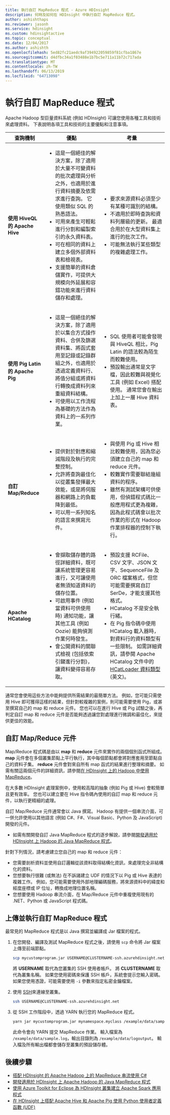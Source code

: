 ```yaml
---
title: 執行自訂 MapReduce 程式 - Azure HDInsight
description: 何時及如何在 HDInsight 中執行自訂 MapReduce 程式。
author: ashishthaps
ms.reviewer: jasonh
ms.service: hdinsight
ms.custom: hdinsightactive
ms.topic: conceptual
ms.date: 12/04/2017
ms.author: ashishth
ms.openlocfilehash: 5ed82fc21aedc9af394922059859f81cfba1867e
ms.sourcegitcommit: d4dfbc34a1f03488e1b7bc5e711a11b72c717ada
ms.translationtype: MT
ms.contentlocale: zh-TW
ms.lasthandoff: 06/13/2019
ms.locfileid: "64713098"
---
```

# <a name="run-custom-mapreduce-programs"></a>執行自訂 MapReduce 程式

Apache Hadoop 型巨量資料系統 (例如 HDInsight) 可讓您使用各種工具和技術來處理資料。 下表說明各項工具和技術的主要優點和注意事項。

| 查詢機制 | 優點 | 考量 |
| --- | --- | --- |
| **使用 HiveQL 的 Apache Hive** | <ul><li>這是一個絕佳的解決方案，除了適用於大量不可變資料的批次處理與分析之外，也適用於進行資料摘要及依需求進行查詢。 它使用類似 SQL 的熟悉語法。</li><li>可用來產生可輕鬆進行分割和編製索引的永久資料表。</li><li>可在相同的資料上建立多個外部資料表和檢視表。</li><li>支援簡單的資料倉儲實作，可提供大規模向外延展和容錯功能來進行資料儲存和處理。</li></ul> | <ul><li>要求來源資料必須至少有某種可識別的結構。</li><li>不適用於即時查詢和資料列層級的更新。 最適合用於在大型資料集上進行的批次工作。</li><li>可能無法執行某些類型的複雜處理工作。</li></ul> |
| **使用 Pig Latin 的 Apache Pig** | <ul><li>這是一個絕佳的解決方案，除了適用於以集合方式操作資料、合併及篩選資料集、將函式套用至記錄或記錄群組之外，也適用於透過定義資料行、將值分組或將資料行轉換成資料列來重組資料結構。</li><li>可使用以工作流程為基礎的方法作為資料上的一系列作業。</li></ul> | <ul><li>SQL 使用者可能會發現與 HiveQL 相比，Pig Latin 的語法較為陌生而較難使用。</li><li>預設輸出通常是文字檔，因此較難與視覺化工具 (例如 Excel) 搭配使用。 通常您會在輸出上加上一層 Hive 資料表。</li></ul> |
| **自訂 Map/Reduce** | <ul><li>提供對於對應和縮減階段及執行的完整控制。</li><li>允許將查詢最佳化以從叢集發揮最大效能，或是將伺服器和網路上的負載降到最低。</li><li>可以用一系列知名的語言來撰寫元件。</li></ul> | <ul><li>與使用 Pig 或 Hive 相比較難使用，因為您必須建立自己的 map 和 reduce 元件。</li><li>較難實作需要聯結幾組資料的程序。</li><li>雖然有測試架構可供使用，但偵錯程式碼比一般應用程式更為複雜，因為此程式碼會以批次作業的形式在 Hadoop 作業排程器的控制下執行。</li></ul> |
| **Apache HCatalog** | <ul><li>會擷取儲存體的路徑詳細資料，既可讓系統管理更容易進行，又可讓使用者無須知道資料的儲存位置。</li><li>可啟用事件 (例如當資料可供使用時) 通知功能，讓其他工具 (例如 Oozie) 能夠偵測作業何時發生。</li><li>會公開資料的關聯式檢視 (包括依索引鍵進行分割)，讓資料變得容易存取。</li></ul> | <ul><li>預設支援 RCFile、CSV 文字、JSON 文字、SequenceFile 及 ORC 檔案格式，但您可能需要撰寫自訂 SerDe，才能支援其他格式。</li><li>HCatalog 不是安全執行緒。</li><li>在 Pig 指令碼中使用 HCatalog 載入器時，對資料行的資料類型有一些限制。 如需詳細資訊，請參閱 Apache HCatalog 文件中的 [HCatLoader 資料類型](https://cwiki.apache.org/confluence/display/Hive/HCatalog%20LoadStore#HCatalogLoadStore-HCatLoaderDataTypes)(英文\)。</li></ul> |

通常您會使用這些方法中能夠提供所需結果的最簡單方法。 例如，您可能只需使用 Hive 即可獲得這樣的結果，但針對較複雜的案例，則可能需要使用 Pig，或甚至撰寫自己的 map 和 reduce 元件。 您也可以在進行 Hive 或 Pig 試驗之後，再判定自訂 map 和 reduce 元件是否能夠透過讓您對處理進行微調和最佳化，來提供更佳的效能。

## <a name="custom-mapreduce-components"></a>自訂 Map/Reduce 元件

Map/Reduce 程式碼是由以 **map** 和 **reduce** 元件來實作的兩個個別函式所組成。 **map** 元件會在多個叢集節點上平行執行，其中每個節點都會將對應套用至節點自己的資料子集。 **reduce** 元件會對來自所有 map 函式的結果進行整理和摘要。 如需有關這兩個元件的詳細資訊，請參閱[在 HDInsight 上的 Hadoop 中使用 MapReduce](hdinsight-use-mapreduce.md)。

在大多數 HDInsight 處理案例中，使用較高階的抽象 (例如 Pig 或 Hive) 會較簡單且更有效率。 您也可以建立要在 Hive 指令碼內使用的自訂 map 和 reduce 元件，以執行更精細的處理。

自訂 Map/Reduce 元件通常會以 Java 撰寫。 Hadoop 有提供一個串流介面，可一併允許使用以其他語言 (例如 C#、F#、Visual Basic、Python 及 JavaScript) 開發的元件。

* 如需有關開發自訂 Java MapReduce 程式的逐步解說，請參閱[開發適用於 HDInsight 上 Hadoop 的 Java MapReduce 程式](apache-hadoop-develop-deploy-java-mapreduce-linux.md)。

針對下列情況，請考慮建立您自己的 map 和 reduce 元件：

* 您需要剖析資料並使用自訂邏輯從該資料取得結構化資訊，來處理完全非結構化的資料。
* 您想要執行很難 (或無法) 在不訴諸建立 UDF 的情況下以 Pig 或 Hive 表達的複雜工作。 例如，您可能需要使用外部地理編碼服務，將來源資料中的緯度和經度座標或 IP 位址，轉換成地理位置名稱。
* 您想要使用 Hadoop 串流介面，在 Map/Reduce 元件中重複使用現有的 .NET、Python 或 JavaScript 程式碼。

## <a name="upload-and-run-your-custom-mapreduce-program"></a>上傳並執行自訂 MapReduce 程式

最常見的 MapReduce 程式是以 Java 撰寫並編譯成 Jar 檔案的程式。

1. 在您開發、編譯及測試 MapReduce 程式之後，請使用 `scp` 命令將 Jar 檔案上傳至前端節點。

    ```bash
    scp mycustomprogram.jar USERNAME@CLUSTERNAME-ssh.azurehdinsight.net
    ```

    將 **USERNAME** 取代為您叢集的 SSH 使用者帳戶。 將 **CLUSTERNAME** 取代為叢集名稱。 如果您使用密碼來保護 SSH 帳戶，系統會提示您輸入密碼。 如果您使用憑證，可能需要使用 `-i` 參數來指定私密金鑰檔案。

2. 使用 [SSH](../hdinsight-hadoop-linux-use-ssh-unix.md)來連線至叢集。

    ```bash
    ssh USERNAME@CLUSTERNAME-ssh.azurehdinsight.net
    ```

3. 從 SSH 工作階段中，透過 YARN 執行您的 MapReduce 程式。

    ```bash
    yarn jar mycustomprogram.jar mynamespace.myclass /example/data/sample.log /example/data/logoutput
    ```

    此命令會向 YARN 提交 MapReduce 作業。 輸入檔案為 `/example/data/sample.log`，輸出目錄則為 `/example/data/logoutput`。 輸入檔及所有輸出檔都會儲存至叢集的預設儲存體。

## <a name="next-steps"></a>後續步驟

* [搭配 HDInsight 的 Apache Hadoop 上的 MapReduce 串流使用 C#](apache-hadoop-dotnet-csharp-mapreduce-streaming.md)
* [開發適用於 HDInsight 上 Apache Hadoop 的 Java MapReduce 程式](apache-hadoop-develop-deploy-java-mapreduce-linux.md)
* [使用 Azure Toolkit for Eclipse 為 HDInsight 叢集建立 Apache Spark 應用程式](../spark/apache-spark-eclipse-tool-plugin.md)
* [在 HDInsight 上搭配 Apache Hive 和 Apache Pig 使用 Python 使用者定義函數 (UDF)](python-udf-hdinsight.md)
